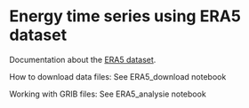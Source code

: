 # Energy time series using ERA5 dataset


Documentation about the
[ERA5 dataset](https://confluence.ecmwf.int/display/CKB/ERA5%3A+data+documentation).

How to download data files: See ERA5_download notebook

Working with GRIB files: See ERA5_analysie notebook

